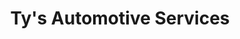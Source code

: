 ---
title: "Ty's Automotive Services"
url: /saint-peter/tys-automotive-services/
shop: car repair
---